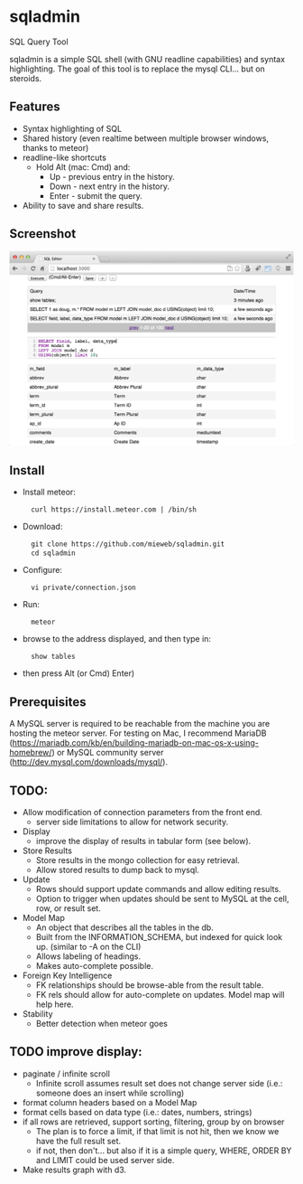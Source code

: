 sqladmin
========
SQL Query Tool

sqladmin is a simple SQL shell (with GNU readline capabilities) and syntax highlighting. The goal of this tool is to replace the mysql CLI... but on steroids. 

Features
--------
* Syntax highlighting of SQL
* Shared history (even realtime between multiple browser windows, thanks to meteor)
* readline-like shortcuts
  * Hold Alt (mac: Cmd) and:
    * Up - previous entry in the history.
    * Down - next entry in the history.
    * Enter - submit the query.
* Ability to save and share results.

Screenshot
----------
![Screenshot](/img/screenshot.png "Sample Screenshot")

Install
-------
* Install meteor: 
    
        curl https://install.meteor.com | /bin/sh
    
* Download: 

        git clone https://github.com/mieweb/sqladmin.git
        cd sqladmin

* Configure:

        vi private/connection.json

* Run:

        meteor

* browse to the address displayed, and then type in:

        show tables

 * then press Alt (or Cmd) Enter)

Prerequisites
-------------
A MySQL server is required to be reachable from the machine you are hosting the meteor server.  For testing on Mac, I recommend MariaDB (https://mariadb.com/kb/en/building-mariadb-on-mac-os-x-using-homebrew/) or MySQL community server (http://dev.mysql.com/downloads/mysql/).

TODO:
-----
* Allow modification of connection parameters from the front end.
  * server side limitations to allow for network security. 
* Display
  * improve the display of results in tabular form (see below).
* Store Results
  * Store results in the mongo collection for easy retrieval.
  * Allow stored results to dump back to mysql.
* Update
  * Rows should support update commands and allow editing results.
  * Option to trigger when updates should be sent to MySQL at the cell, row, or result set.
* Model Map
  * An object that describes all the tables in the db.
  * Built from the INFORMATION_SCHEMA, but indexed for quick look up. (similar to -A on the CLI)
  * Allows labeling of headings.
  * Makes auto-complete possible.
* Foreign Key Intelligence
  * FK relationships should be browse-able from the result table.
  * FK rels should allow for auto-complete on updates.  Model map will help here.
* Stability
  * Better detection when meteor goes
 
TODO improve display:
---------------------
* paginate / infinite scroll
  * Infinite scroll assumes result set does not change server side (i.e.: someone does an insert while scrolling)
* format column headers based on a Model Map
* format cells based on data type (i.e.: dates, numbers, strings)
* if all rows are retrieved, support sorting, filtering, group by on browser
  * The plan is to force a limit, if that limit is not hit, then we know we have the full result set.
  * if not, then don't... but also if it is a simple query, WHERE, ORDER BY and LIMIT could be used server side. 
* Make results graph with d3.
